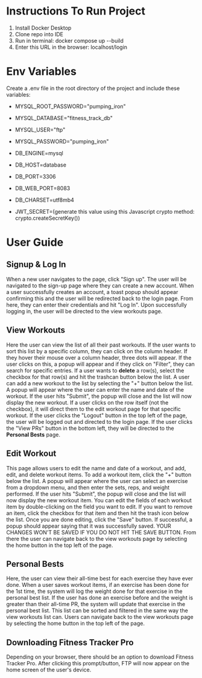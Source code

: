 # Instructions To Run Project
1. Install Docker Desktop
2. Clone repo into IDE
3. Run in terminal: docker compose up --build
4. Enter this URL in the browser: localhost/login

# Env Variables
Create a .env file in the root directory of the project and include these variables:
- MYSQL_ROOT_PASSWORD="pumping_iron"
- MYSQL_DATABASE="fitness_track_db"
- MYSQL_USER="ftp"
- MYSQL_PASSWORD="pumping_iron"

- DB_ENGINE=mysql
- DB_HOST=database
- DB_PORT=3306
- DB_WEB_PORT=8083
- DB_CHARSET=utf8mb4

- JWT_SECRET=(generate this value using this Javascript crypto method: crypto.createSecretKey())

# User Guide
## Signup & Log In
When a new user navigates to the page, click "Sign up". The user will be navigated to the sign-up page where they can create a new account. When a user successfully creates an account, a toast popup should appear confirming this and the user will be redirected back to the login page. From here, they can enter their credentials and hit "Log In". Upon successfully logging in, the user will be directed to the view workouts page.
## View Workouts
Here the user can view the list of all their past workouts. If the user wants to sort this list by a specific column, they can click on the column header. If they hover their mouse over a column header, three dots will appear. If the user clicks on this, a popup will appear and if they click on "Filter", they can search for specific entries. If a user wants to **delete** a row(s), select the checkbox for that row(s) and hit the trashcan button below the list. A user can add a new workout to the list by selecting the "+" button below the list. A popup will appear where the user can enter the name and date of the workout. If the user hits "Submit", the popup will close and the list will now display the new workout. If a user clicks on the row itself (not the checkbox), it will direct them to the edit workout page for that specific workout. If the user clicks the "Logout" button in the top left of the page, the user will be logged out and directed to the login page. If the user clicks the "View PRs" button in the bottom left, they will be directed to the **Personal Bests** page.
## Edit Workout
This page allows users to edit the name and date of a workout, and add, edit, and delete workout items. To add a workout item, click the "+" button below the list. A popup will appear where the user can select an exercise from a dropdown menu, and then enter the sets, reps, and weight performed. If the user hits "Submit", the popup will close and the list will now display the new workout item. You can edit the fields of each workout item by double-clicking on the field you want to edit. If you want to remove an item, click the checkbox for that item and then hit the trash icon below the list. Once you are done editing, click the "Save" button. If successful, a popup should appear saying that it was successfully saved. YOUR CHANGES WON'T BE SAVED IF YOU DO NOT HIT THE SAVE BUTTON. From there the user can navigate back to the view workouts page by selecting the home button in the top left of the page.
## Personal Bests
Here, the user can view their all-time best for each exercise they have ever done. When a user saves workout items, if an exercise has been done for the 1st time, the system will log the weight done for that exercise in the personal best list. If the user has done an exercise before and the weight is greater than their all-time PR, the system will update that exercise in the personal best list. This list can be sorted and filtered in the same way the view workouts list can. Users can navigate back to the view workouts page by selecting the home button in the top left of the page.
## Downloading Fitness Tracker Pro
Depending on your browser, there should be an option to download Fitness Tracker Pro. After clicking this prompt/button, FTP will now appear on the home screen of the user's device.
